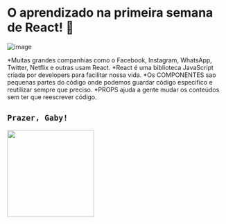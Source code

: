 #  O aprendizado na primeira semana de React! 🚀 

![image](https://tenor.com/view/shakira-thevoice-excited-yes-gif-4757165)

*Muitas grandes companhias como o Facebook, Instagram, WhatsApp, Twitter, Netflix e outras usam React.
*React é uma biblioteca JavaScript criada por developers para facilitar nossa vida.
*Os COMPONENTES sao pequenas partes do código onde podemos guardar código especifico e reutilizar sempre que preciso.
*PROPS ajuda a gente mudar os conteúdos sem ter que reescrever código.


## `Prazer, Gaby!`

<img src="https://github.com/gabcruzti.png" width="200">

